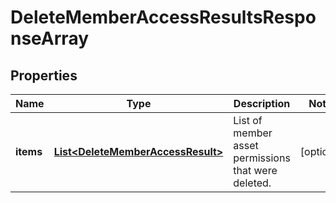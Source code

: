

# DeleteMemberAccessResultsResponseArray

## Properties

Name | Type | Description | Notes
------------ | ------------- | ------------- | -------------
**items** | [**List&lt;DeleteMemberAccessResult&gt;**](DeleteMemberAccessResult.md) | List of member asset permissions that were deleted. |  [optional]





